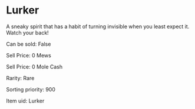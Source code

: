 # Lurker

A sneaky spirit that has a habit of turning invisible when you least expect it. Watch your back!

Can be sold: False

Sell Price: 0 Mews

Sell Price: 0 Mole Cash

Rarity: Rare

Sorting priority: 900

Item uid: Lurker